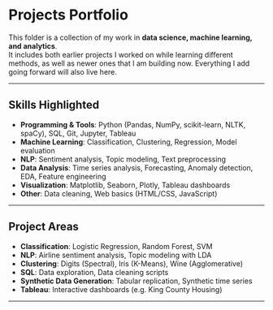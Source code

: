 # Projects Portfolio

This folder is a collection of my work in **data science, machine learning, and analytics**.  
It includes both earlier projects I worked on while learning different methods, as well as newer ones that I am building now. Everything I add going forward will also live here.

---

## Skills Highlighted
- **Programming & Tools**: Python (Pandas, NumPy, scikit-learn, NLTK, spaCy), SQL, Git, Jupyter, Tableau  
- **Machine Learning**: Classification, Clustering, Regression, Model evaluation  
- **NLP**: Sentiment analysis, Topic modeling, Text preprocessing  
- **Data Analysis**: Time series analysis, Forecasting, Anomaly detection, EDA, Feature engineering  
- **Visualization**: Matplotlib, Seaborn, Plotly, Tableau dashboards  
- **Other**: Data cleaning, Web basics (HTML/CSS, JavaScript)

---

## Project Areas
- **Classification**: Logistic Regression, Random Forest, SVM  
- **NLP**: Airline sentiment analysis, Topic modeling with LDA  
- **Clustering**: Digits (Spectral), Iris (K-Means), Wine (Agglomerative)  
- **SQL**: Data exploration, Data cleaning scripts  
- **Synthetic Data Generation**: Tabular replication, Synthetic time series  
- **Tableau**: Interactive dashboards (e.g. King County Housing)

---

